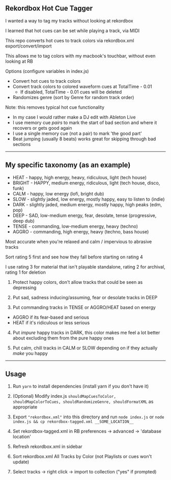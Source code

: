 Rekordbox Hot Cue Tagger
--

I wanted a way to tag my tracks without looking at rekordbox

I learned that hot cues can be set while playing a track, via MIDI

This repo converts hot cues to track colors via rekordbox.xml export/convert/import

This allows me to tag colors with my macbook's touchbar, without even looking at RB

Options (configure variables in index.js)
- Convert hot cues to track colors
- Convert track colors to colored waveform cues at TotalTime - 0.01
  - If disabled, TotalTime - 0.01 cues will be deleted
- Randomizes genre (sort by Genre for random track order)

Note: this removes typical hot cue functionality
- In my case I would rather make a DJ edit with Ableton Live
- I use memory cue *pairs* to mark the start of bad section and where it recovers or gets good again
- I use a single memory cue (not a pair) to mark 'the good part'
- Beat jumping (usually 8 beats) works great for skipping through bad sections

---

My specific taxonomy (as an example)
--

- HEAT - happy, high energy, heavy, ridiculous, light (tech house)
- BRIGHT - HAPPY, medium energy, ridiculous, light (tech house, disco, funk)
- CALM - happy, low energy (lofi, bright dub)
- SLOW - slightly jaded, low energy, mostly happy, easy to listen to (indie)
- DARK - slightly jaded, medium energy, mostly happy, high peaks (edm, pop)
- DEEP - SAD, low-medium energy, fear, desolate, tense (progressive, deep dub)
- TENSE - commanding, low-medium energy, heavy (techno)
- AGGRO - commanding, high energy, heavy (techno, bass house)

Most accurate when you're relaxed and calm / impervious to abrasive tracks

Sort rating 5 first and see how they fall before starting on rating 4

I use rating 3 for material that isn't playable standalone, rating 2 for archival, rating 1 for deletion

1. Protect happy colors, don't allow tracks that could be seen as depressing

2. Put sad, sadness inducing/assuming, fear or desolate tracks in DEEP

3. Put commanding tracks in TENSE or AGGRO/HEAT based on energy
- AGGRO if its fear-based and serious
- HEAT if it's ridiculous or less serious

4. Put *impure* happy tracks in DARK, this color makes me feel a lot better about excluding them from the pure happy ones

5. Put calm, chill tracks in CALM or SLOW depending on if they actually *make* you happy

---

Usage
--

1. Run `yarn` to install dependencies (install yarn if you don't have it)

2. (Optional) Modify index.js `shouldMapCuesToColor, shouldMapColorToCues, shouldRandomizeGenre, shouldFormatXML` as appropriate

3. Export `"rekordbox.xml"` into this directory and run `node index.js` or `node index.js && cp rekordbox-tagged.xml __SOME_LOCATION__`

4. Set rekordbox-tagged.xml in RB preferences -> advanced -> 'database location'

5. Refresh rekordbox.xml in sidebar

6. Sort rekordbox.xml All Tracks by Color (not Playlists or cues won't update)

7. Select tracks -> right click -> import to collection ("yes" if prompted)
